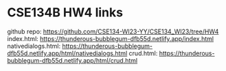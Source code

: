 # CSE134B HW4 links

github repo: https://github.com/CSE134-WI23-YY/CSE134_WI23/tree/HW4
index.html: https://thunderous-bubblegum-dfb55d.netlify.app/index.html
nativedialogs.html: https://thunderous-bubblegum-dfb55d.netlify.app/html/nativedialogs.html
crud.html: https://thunderous-bubblegum-dfb55d.netlify.app/html/crud.html
